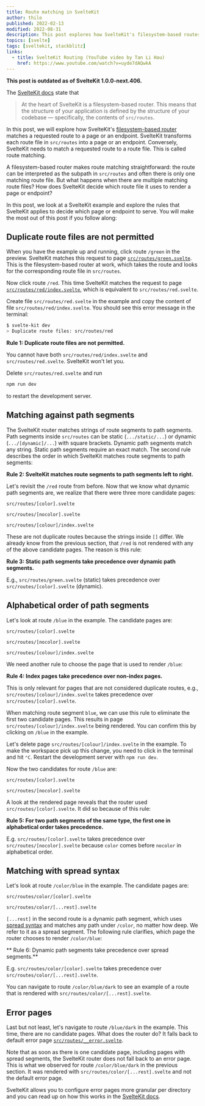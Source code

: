 ```yaml
---
title: Route matching in SvelteKit
author: thilo
published: 2022-02-13
modified: 2022-08-31
description: This post explores how SvelteKit's filesystem-based router matches a requested route to a page or an endpoint in src/routes.
topics: [svelte]
tags: [sveltekit, stackblitz]
links:
  - title: SvelteKit Routing (YouTube video by Tan Li Hau)
    href: https://www.youtube.com/watch?v=uyde7dAQwkA
---
```


<script>
  import Example from './stackblitz.svelte';
  import Card from '$lib/components/card.svelte';
</script>

**This post is outdated as of SvelteKit 1.0.0-next.406.**

The [SvelteKit docs](https://kit.svelte.dev/docs#routing) state that

> At the heart of SvelteKit is a filesystem-based router. This means that the structure of your application is defined by the structure of your codebase — specifically, the contents of `src/routes`.

In this post, we will explore how SvelteKit's [filesystem-based router](https://kit.svelte.dev/docs#routing) matches a requested route to a page or an endpoint. SvelteKit transforms each route file in `src/routes` into a page or an endpoint. Conversely, SvelteKit needs to match a requested route to a route file. This is called route matching.

A filesystem-based router makes route matching straightforward: the route can be interpreted as the subpath in `src/routes` and often there is only one matching route file. But what happens when there are multiple matching route files? How does SvelteKit decide which route file it uses to render a page or endpoint?

In this post, we look at a SvelteKit example and explore the rules that SvelteKit applies to decide which page or endpoint to serve. You will make the most out of this post if you follow along:

<Example />

## Duplicate route files are not permitted

When you have the example up and running, click route `/green` in the preview. SvelteKit matches this request to page [`src/routes/green.svelte`](https://github.com/maiertech/sveltekit-example-route-matching/blob/main/src/routes/green.svelte). This is the filesystem-based router at work, which takes the route and looks for the corresponding route file in `src/routes`.

Now click route `/red`. This time SvelteKit matches the request to page [`src/routes/red/index.svelte`](https://github.com/maiertech/sveltekit-example-route-matching/blob/main/src/routes/red/index.svelte), which is equivalent to `src/routes/red.svelte`.

Create file `src/routes/red.svelte` in the example and copy the content of file `src/routes/red/index.svelte`. You should see this error message in the terminal:

```bash
$ svelte-kit dev
> Duplicate route files: src/routes/red
```

<Card>

**Rule 1: Duplicate route files are not permitted.**

You cannot have both `src/routes/red/index.svelte` and `src/routes/red.svelte`. SvelteKit won't let you.

</Card>

Delete `src/routes/red.svelte` and run

```bash
npm run dev
```

to restart the development server.

## Matching against path segments

The SvelteKit router matches strings of route segments to path segments. Path segments inside `src/routes` can be static (`.../static/...`) or dynamic (`.../[dynamic]/...`) with square brackets. Dynamic path segments match any string. Static path segments require an exact match. The second rule describes the order in which SvelteKit matches route segments to path segments:

<Card>

**Rule 2: SvelteKit matches route segments to path segments left to right.**

</Card>

Let's revisit the `/red` route from before. Now that we know what dynamic path segments are, we realize that there were three more candidate pages:

```
src/routes/[color].svelte

src/routes/[nocolor].svelte

src/routes/[colour]/index.svelte
```

These are not duplicate routes because the strings inside `[]` differ. We already know from the previous section, that `/red` is not rendered with any of the above candidate pages. The reason is this rule:

<Card>

**Rule 3: Static path segments take precedence over dynamic path segments.**

E.g., `src/routes/green.svelte` (static) takes precedence over `src/routes/[color].svelte` (dynamic).

</Card>

## Alphabetical order of path segments

Let's look at route `/blue` in the example. The candidate pages are:

```
src/routes/[color].svelte

src/routes/[nocolor].svelte

src/routes/[colour]/index.svelte
```

We need another rule to choose the page that is used to render `/blue`:

<Card>

**Rule 4: Index pages take precedence over non-index pages.**

This is only relevant for pages that are not considered duplicate routes, e.g., `src/routes/[colour]/index.svelte` takes precedence over `src/routes/[color].svelte`.

</Card>

When matching route segment `blue`, we can use this rule to eliminate the first two candidate pages. This results in page `src/routes/[colour]/index.svelte` being rendered. You can confirm this by clicking on `/blue` in the example.

Let's delete page `src/routes/[colour]/index.svelte` in the example. To make the workspace pick up this change, you need to click in the terminal and hit `⌃C`. Restart the development server with `npm run dev`.

Now the two candidates for route `/blue` are:

```
src/routes/[color].svelte

src/routes/[nocolor].svelte
```

A look at the rendered page reveals that the router used `src/routes/[color].svelte`. It did so because of this rule:

<Card>

**Rule 5: For two path segments of the same type, the first one in alphabetical order takes precedence.**

E.g. `src/routes/[color].svelte` takes precedence over `src/routes/[nocolor].svelte` because `color` comes before `nocolor` in alphabetical order.

</Card>

## Matching with spread syntax

Let's look at route `/color/blue` in the example. The candidate pages are:

```
src/routes/color/[color].svelte

src/routes/color/[...rest].svelte
```

`[...rest]` in the second route is a dynamic path segment, which uses [spread syntax](https://developer.mozilla.org/en-US/docs/Web/JavaScript/Reference/Operators/Spread_syntax) and matches any path under `/color`, no matter how deep. We refer to it as a spread segment. The following rule clarifies, which page the router chooses to render `/color/blue`:

<Card>

** Rule 6: Dynamic path segments take precedence over spread segments.**

E.g. `src/routes/color/[color].svelte` takes precedence over `src/routes/color/[...rest].svelte`.

</Card>

You can navigate to route `/color/blue/dark` to see an example of a route that is rendered with `src/routes/color/[...rest].svelte`.

## Error pages

Last but not least, let's navigate to route `/blue/dark` in the example. This time, there are no candidate pages. What does the router do? It falls back to default error page [`src/routes/__error.svelte`](https://github.com/maiertech/sveltekit-example-route-matching/blob/main/src/routes/__error.svelte).

Note that as soon as there is one candidate page, including pages with spread segments, the SvelteKit router does not fall back to an error page. This is what we observed for route `/color/blue/dark` in the previous section. It was rendered with `src/routes/color/[...rest].svelte` and not the default error page.

SvelteKit allows you to configure error pages more granular per directory and you can read up on how this works in the [SvelteKit docs](https://kit.svelte.dev/docs/layouts#error-pages).
